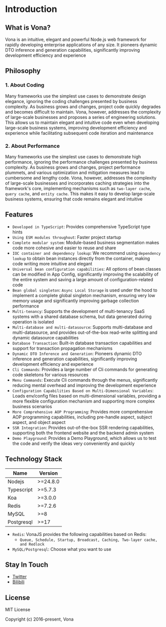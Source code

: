 # Introduction

## What is Vona?

Vona is an intuitive, elegant and powerful Node.js web framework for rapidly developing enterprise applications of any size. It pioneers dynamic DTO inference and generation capabilities, significantly improving development efficiency and experience

## Philosophy

### 1. About Coding

Many frameworks use the simplest use cases to demonstrate design elegance, ignoring the coding challenges presented by business complexity. As business grows and changes, project code quickly degrades and becomes difficult to maintain. Vona, however, addresses the complexity of large-scale businesses and proposes a series of engineering solutions. This allows us to maintain elegant and intuitive code even when developing large-scale business systems, improving development efficiency and experience while facilitating subsequent code iteration and maintenance

### 2. About Performance

Many frameworks use the simplest use cases to demonstrate high performance, ignoring the performance challenges presented by business complexity. As business grows and changes, project performance plummets, and various optimization and mitigation measures lead to cumbersome and lengthy code. Vona, however, addresses the complexity of large-scale businesses and incorporates caching strategies into the framework's core, implementing mechanisms such as `two-layer cache`, `query cache`, and `entity cache`. This makes it easy to develop large-scale business systems, ensuring that code remains elegant and intuitive

## Features

* `Developed in TypeScript`: Provides comprehensive TypeScript type hints
* `Using ESM modules throughout`: Faster project startup
* `Complete modular system`: Module-based business segmentation makes code more cohesive and easier to reuse and share
* `IOC container and dependency lookup`: We recommend using `dependency lookup` to obtain bean instances directly from the container, making code writing more intuitive and elegant
* `Universal bean configuration capabilities`: All options of bean classes can be modified in App Config, significantly improving the scalability of the entire system and saving a large amount of configuration-related code
* `Bean global singleton`: `Async Local Storage` is used under the hood to implement a complete global singleton mechanism, ensuring very low memory usage and significantly improving garbage collection performance
* `Multi-tenancy`: Supports the development of multi-tenancy SaaS systems with a shared database schema, but data generated during operation is isolated
* `Multi-database and multi-datasource`: Supports multi-database and multi-datasource, and provides out-of-the-box read-write splitting and dynamic datasource capabilities
* `Database Transaction`: Built-in database transaction capabilities and support for transaction propagation mechanisms
* `Dynamic DTO Inference and Generation`: Pioneers dynamic DTO inference and generation capabilities, significantly improving development efficiency and experience
* `Cli Commands`: Provides a large number of Cli commands for generating code skeletons for various resources
* `Menu Commands`: Execute Cli commands through the menus, significantly reducing mental overhead and improving the development experience
* `Configuration Capabilities Based on Multi-Dimensional Variables`: Loads env/config files based on multi-dimensional variables, providing a more flexible configuration mechanism and supporting more complex business scenarios
* `More Comprehensive AOP Programming`: Provides more comprehensive AOP programming capabilities, including pre-handle aspect, subject aspect, and object aspect
* `SSR Integration`: Provides out-of-the-box SSR rendering capabilities, supporting both the frontend website and the backend admin system
* `Demo Playground`: Provides a Demo Playground, which allows us to test the code and verify the ideas very conveniently and quickly

## Technology Stack

|Name|Version|
|--|--|
|Nodejs| >=24.8.0 |
|Typescript| >=5.7.3 |
|Koa|>=3.0.0|
|Redis|>=7.2.6|
|MySQL|>=8|
|Postgresql|>=17|

* `Redis`: VonaJS provides the following capabilities based on Redis:
  - `Queue, Schedule, Startup, Broadcast, Caching, Two-layer cache, and Redlock`
* `MySQL/Postgresql`: Choose what you want to use

## Stay In Touch

- [Twitter](https://x.com/zhennann2024)
- [Bilibili](https://space.bilibili.com/454737998)

## License

MIT License

Copyright (c) 2016-present, Vona
